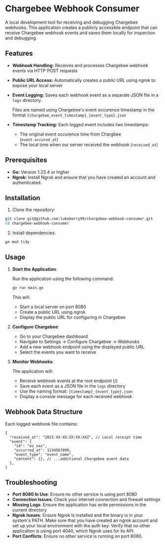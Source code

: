 # Chargebee Webhook Consumer

A local development tool for receiving and debugging Chargebee webhooks. This
application creates a publicly accessible endpoint that can receive Chargebee
webhook events and saves them locally for inspection and debugging.

## Features

- **Webhook Handling:** Receives and processes Chargebee webhook events via
  HTTP POST requests
- **Public URL Access:** Automatically creates a public URL using ngrok to
  expose your local server
- **Event Logging:** Saves each webhook event as a separate JSON file in a
  `logs` directory.

  Files are named using Chargebee's event occurence timestamp
  in the format `{chargebee_event_timestamp}_{event_type}.json`

- **Timestamp Tracking:** Each logged event includes two timestamps:
  - The original event occurence time from Chargbee (`event.occured_at`)
  - The local time when our server received the webhook (`received_at`)

## Prerequisites

- **Go:** Version 1.23.4 or higher
- **Ngrok:** Install Ngrok and ensure that you have created an account and
  authenticated.

## Installation

1. Clone the repository:

```bash
git clone git@github.com:lukeberry99/chargebee-webhook-consumer.git
cd chargebee-webhook-consumer
```

2. Install dependencies:

```bash
go mod tidy
```

## Usage

1. **Start the Application**:

   Run the application using the following command:

   ```bash
   go run main.go
   ```

   This will:

   - Start a local server on port 8080
   - Create a public URL using ngrok
   - Display the public URL for configuring in Chargebee

2. **Configure Chargebee**:

   - Go to your Chargebee dashboard
   - Navigate to Settings → Configure Chargebee → Webhooks
   - Add a new webhook endpoint using the displayed public URL
   - Select the events you want to receive

3. **Monitor Webhooks**:

   The application will:

   - Receive webhook events at the root endpoint (/)
   - Save each event as a JSON file in the `logs` directory
   - Use the naming format: `{timestamp}_{event_type}.json`
   - Display a console message for each received webhook

## Webhook Data Structure

Each logged webhook file contains:

```jsonc
{
  "received_at": "2023-XX-XX:XX:XX:XXZ", // Local receipt time
  "event": {
    "id": "ev_xxx",
    "occurred_at": 1234567890,
    "event_type": "event_name",
    "content": {}, // ...additional Chargebee event data
  },
}
```

## Troubleshooting

- **Port 8080 In Use**: Ensure no other service is using port 8080
- **Connection Issues**: Check your internet connection and firewall settings
- **Missing Logs**: Ensure the application has write permissions in the current
  directory
- **Ngrok Issues**: Ensure Ngrok is installed and the binary is in your
  system's PATH. Make sure that you have created an ngrok account and set up your
  local environment with the auth key. Verify that no other application is using
  port 4040, which Ngrok uses for its API.
- **Port Conflicts**: Ensure no other service is running on port 8080.

